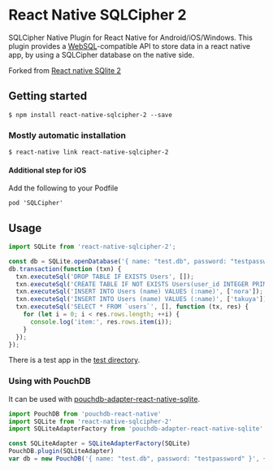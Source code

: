 # React Native SQLCipher 2

SQLCipher Native Plugin for React Native for Android/iOS/Windows.
This plugin provides a [WebSQL](http://www.w3.org/TR/webdatabase/)-compatible API to store data in a react native app, by using a SQLCipher database on the native side.

Forked from [React native SQlite 2](https://github.com/craftzdog/react-native-sqlite-2)

## Getting started

```shell
$ npm install react-native-sqlcipher-2 --save
```

### Mostly automatic installation

```shell
$ react-native link react-native-sqlcipher-2
```

#### Additional step for iOS

Add the following to your Podfile
```
pod 'SQLCipher'
```

## Usage

```javascript
import SQLite from 'react-native-sqlcipher-2';

const db = SQLite.openDatabase('{ name: "test.db", password: "testpassword" }', '1.0', '', 1);
db.transaction(function (txn) {
  txn.executeSql('DROP TABLE IF EXISTS Users', []);
  txn.executeSql('CREATE TABLE IF NOT EXISTS Users(user_id INTEGER PRIMARY KEY NOT NULL, name VARCHAR(30))', []);
  txn.executeSql('INSERT INTO Users (name) VALUES (:name)', ['nora']);
  txn.executeSql('INSERT INTO Users (name) VALUES (:name)', ['takuya']);
  txn.executeSql('SELECT * FROM `users`', [], function (tx, res) {
    for (let i = 0; i < res.rows.length; ++i) {
      console.log('item:', res.rows.item(i));
    }
  });
});
```

There is a test app in the [test directory](https://github.com/sreejithkrishnanr/react-native-sqlite-2/tree/master/test).

### Using with PouchDB

It can be used with [pouchdb-adapter-react-native-sqlite](https://github.com/sreejithkrishnanr/react-native-sqlite-2).

```javascript
import PouchDB from 'pouchdb-react-native'
import SQLite from 'react-native-sqlcipher-2'
import SQLiteAdapterFactory from 'pouchdb-adapter-react-native-sqlite'

const SQLiteAdapter = SQLiteAdapterFactory(SQLite)
PouchDB.plugin(SQLiteAdapter)
var db = new PouchDB('{ name: "test.db", password: "testpassword" }', { adapter: 'react-native-sqlite' })
```

